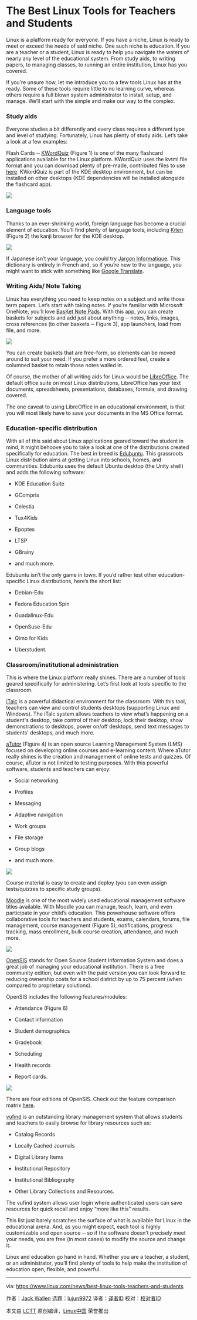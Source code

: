 The Best Linux Tools for Teachers and Students
======
Linux is a platform ready for everyone. If you have a niche, Linux is ready to meet or exceed the needs of said niche. One such niche is education. If you are a teacher or a student, Linux is ready to help you navigate the waters of nearly any level of the educational system. From study aids, to writing papers, to managing classes, to running an entire institution, Linux has you covered.

If you’re unsure how, let me introduce you to a few tools Linux has at the ready. Some of these tools require little to no learning curve, whereas others require a full blown system administrator to install, setup, and manage. We’ll start with the simple and make our way to the complex.

### Study aids

Everyone studies a bit differently and every class requires a different type and level of studying. Fortunately, Linux has plenty of study aids. Let’s take a look at a few examples:

Flash Cards ─ [KWordQuiz][1] (Figure 1) is one of the many flashcard applications available for the Linux platform. KWordQuiz uses the kvtml file format and you can download plenty of pre-made, contributed files to use [here][2]. KWordQuiz is part of the KDE desktop environment, but can be installed on other desktops (KDE dependencies will be installed alongside the flashcard app).

![](https://lcom.static.linuxfound.org/images/stories/41373/kwordquiz-sm.png)

### Language tools

Thanks to an ever-shrinking world, foreign language has become a crucial element of education. You’ll find plenty of language tools, including [Kiten][3] (Figure 2) the kanji browser for the KDE desktop.

![](https://lcom.static.linuxfound.org/images/stories/41373/kiten.jpg)

If Japanese isn’t your language, you could try [Jargon Informatique][4]. This dictionary is entirely in French and, so if you’re new to the language, you might want to stick with something like [Google Translate][5].

### Writing Aids/ Note Taking

Linux has everything you need to keep notes on a subject and write those term papers. Let’s start with taking notes. If you’re familiar with Microsoft OneNote, you'll love [BasKet Note Pads][6]. With this app, you can create baskets for subjects and add just about anything ─ notes, links, images, cross references (to other baskets ─ Figure 3), app launchers, load from file, and more.

![](https://lcom.static.linuxfound.org/images/stories/41373/basket.jpg)

You can create baskets that are free-form, so elements can be moved around to suit your need. If you prefer a more ordered feel, create a columned basket to retain those notes walled in.

Of course, the mother of all writing aids for Linux would be [LibreOffice][7]. The default office suite on most Linux distributions, LibreOffice has your text documents, spreadsheets, presentations, databases, formula, and drawing covered.

The one caveat to using LibreOffice in an educational environment, is that you will most likely have to save your documents in the MS Office format.

### Education-specific distribution

With all of this said about Linux applications geared toward the student in mind, it might behoove you to take a look at one of the distributions created specifically for education. The best in breed is [Edubuntu][8]. This grassroots Linux distribution aims at getting Linux into schools, homes, and communities. Edubuntu uses the default Ubuntu desktop (the Unity shell) and adds the following software:


+ KDE Education Suite

+ GCompris

+ Celestia

+ Tux4Kids

+ Epoptes

+ LTSP

+ GBrainy

+ and much more.

Edubuntu isn’t the only game in town. If you’d rather test other education-specific Linux distributions, here’s the short list:


+ Debian-Edu

+ Fedora Education Spin

+ Guadalinux-Edu

+ OpenSuse-Edu

+ Qimo for Kids

+ Uberstudent. 

### Classroom/institutional administration

This is where the Linux platform really shines. There are a number of tools geared specifically for administering. Let’s first look at tools specific to the classroom.

[iTalc][9] is a powerful didactical environment for the classroom. With this tool, teachers can view and control students desktops (supporting Linux and Windows). The iTalc system allows teachers to view what’s happening on a student's desktop, take control of their desktop, lock their desktop, show demonstrations to desktops, power on/off desktops, send text messages to students' desktops, and much more.

[aTutor][10] (Figure 4) is an open source Learning Management System (LMS) focused on developing online courses and e-learning content. Where aTutor really shines is the creation and management of online tests and quizzes. Of course, aTutor is not limited to testing purposes. With this powerful software, students and teachers can enjoy:

  * Social networking

  * Profiles

  * Messaging

  * Adaptive navigation

  * Work groups

  * File storage

  * Group blogs

  * and much more.

![](https://lcom.static.linuxfound.org/images/stories/41373/atutor.png)


Course material is easy to create and deploy (you can even assign tests/quizzes to specific study groups).

[Moodle][11] is one of the most widely used educational management software titles available. With Moodle you can manage, teach, learn, and even participate in your child’s education. This powerhouse software offers collaborative tools for teachers and students, exams, calendars, forums, file management, course management (Figure 5), notifications, progress tracking, mass enrollment, bulk course creation, attendance, and much more.

![](https://lcom.static.linuxfound.org/images/stories/41373/moodle.png)

[OpenSIS][12] stands for Open Source Student Information System and does a great job of managing your educational institution. There is a free community edition, but even with the paid version you can look forward to reducing ownership costs for a school district by up to 75 percent (when compared to proprietary solutions).

OpenSIS includes the following features/modules:

  * Attendance (Figure 6)

  * Contact information

  * Student demographics

  * Gradebook

  * Scheduling

  * Health records

  * Report cards.

![](https://lcom.static.linuxfound.org/images/stories/41373/opensis.png)


There are four editions of OpenSIS. Check out the feature comparison matrix [here][13].

[vufind][14] is an outstanding library management system that allows students and teachers to easily browse for library resources such as:

  * Catalog Records

  * Locally Cached Journals

  * Digital Library Items

  * Institutional Repository

  * Institutional Bibliography

  * Other Library Collections and Resources.




The vufind system allows user login where authenticated users can save resources for quick recall and enjoy “more like this” results.

This list just barely scratches the surface of what is available for Linux in the educational arena. And, as you might expect, each tool is highly customizable and open source ─ so if the software doesn’t precisely meet your needs, you are free (in most cases) to modify the source and change it.

Linux and education go hand in hand. Whether you are a teacher, a student, or an administrator, you’ll find plenty of tools to help make the institution of education open, flexible, and powerful.

--------------------------------------------------------------------------------

via: https://www.linux.com/news/best-linux-tools-teachers-and-students

作者：[Jack Wallen][a]
选题：[lujun9972](https://github.com/lujun9972)
译者：[译者ID](https://github.com/译者ID)
校对：[校对者ID](https://github.com/校对者ID)

本文由 [LCTT](https://github.com/LCTT/TranslateProject) 原创编译，[Linux中国](https://linux.cn/) 荣誉推出

[a]:https://www.linux.com/users/jlwallen
[1]:https://edu.kde.org/kwordquiz/
[2]:http://kde-files.org/index.php?xcontentmode=694
[3]:https://edu.kde.org/kiten/
[4]:http://jargon.asher256.com/index.php
[5]:https://translate.google.com/
[6]:http://basket.kde.org/
[7]:http://www.libreoffice.com
[8]:http://www.edubuntu.org/
[9]:http://italc.sourceforge.net/
[10]:http://www.atutor.ca/
[11]:https://moodle.org/
[12]:http://www.opensis.com/
[13]:http://www.opensis.com/compare_edition.php
[14]:http://vufind-org.github.io/vufind/
